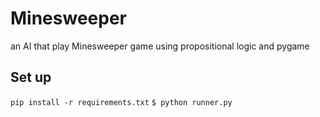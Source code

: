 # Minesweeper

 an AI that play Minesweeper game using propositional logic and pygame

## Set up
`pip install -r requirements.txt`
 `$ python runner.py `
